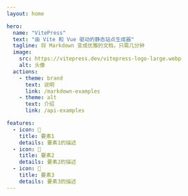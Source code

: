 ```yaml
---
layout: home

hero:
  name: "VitePress"
  text: "由 Vite 和 Vue 驱动的静态站点生成器"
  tagline: 将 Markdown 变成优雅的文档，只需几分钟
  image:
    src: https://vitepress.dev/vitepress-logo-large.webp
    alt: 头像
  actions:
    - theme: brand
      text: 说明
      link: /markdown-examples
    - theme: alt
      text: 介绍
      link: /api-examples

features:
  - icon: 📝
    title: 要素1
    details: 要素1的描述
  - icon: 💪
    title: 要素2
    details: 要素2的描述
  - icon: 🚀
    title: 要素3
    details: 要素3的描述
---
```

